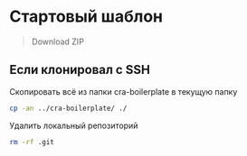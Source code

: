 # Стартовый шаблон

> Download ZIP

## Eсли клонировал с SSH

Cкопировать всё из папки cra-boilerplate в текущую папку

```bash
cp -an ../cra-boilerplate/ ./
```

Удалить локальный репозиторий

```bash
rm -rf .git
```
